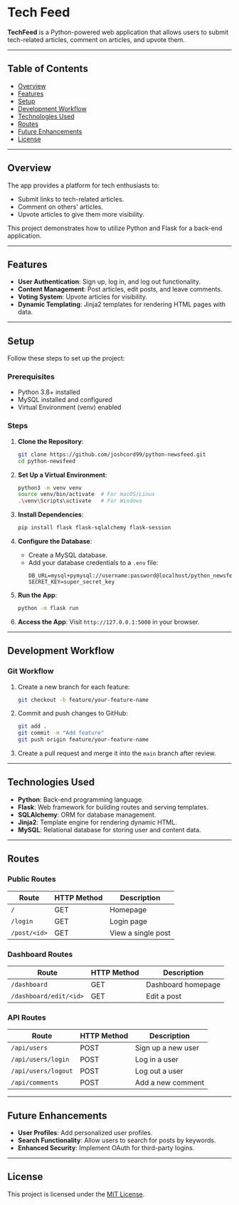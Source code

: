 
# Tech Feed

**TechFeed** is a Python-powered web application that allows users to submit tech-related articles, comment on articles, and upvote them.

---

## Table of Contents

- [Overview](#overview)
- [Features](#features)
- [Setup](#setup)
- [Development Workflow](#development-workflow)
- [Technologies Used](#technologies-used)
- [Routes](#routes)
- [Future Enhancements](#future-enhancements)
- [License](#license)

---

## Overview

The app provides a platform for tech enthusiasts to:
- Submit links to tech-related articles.
- Comment on others' articles.
- Upvote articles to give them more visibility.

This project demonstrates how to utilize Python and Flask for a back-end application.

---

## Features

- **User Authentication**: Sign up, log in, and log out functionality.
- **Content Management**: Post articles, edit posts, and leave comments.
- **Voting System**: Upvote articles for visibility.
- **Dynamic Templating**: Jinja2 templates for rendering HTML pages with data.

---

## Setup

Follow these steps to set up the project:

### Prerequisites
- Python 3.8+ installed
- MySQL installed and configured
- Virtual Environment (venv) enabled

### Steps

1. **Clone the Repository**:
   ```bash
   git clone https://github.com/joshcord99/python-newsfeed.git
   cd python-newsfeed
   ```

2. **Set Up a Virtual Environment**:
   ```bash
   python3 -m venv venv
   source venv/bin/activate  # For macOS/Linux
   .\venv\Scripts\activate   # For Windows
   ```

3. **Install Dependencies**:
   ```bash
   pip install flask flask-sqlalchemy flask-session
   ```

4. **Configure the Database**:
   - Create a MySQL database.
   - Add your database credentials to a `.env` file:
     ```
     DB_URL=mysql+pymysql://username:password@localhost/python_newsfeed
     SECRET_KEY=super_secret_key
     ```

5. **Run the App**:
   ```bash
   python -m flask run
   ```

6. **Access the App**:
   Visit `http://127.0.0.1:5000` in your browser.

---

## Development Workflow

### Git Workflow
1. Create a new branch for each feature:
   ```bash
   git checkout -b feature/your-feature-name
   ```
2. Commit and push changes to GitHub:
   ```bash
   git add .
   git commit -m "Add feature"
   git push origin feature/your-feature-name
   ```
3. Create a pull request and merge it into the `main` branch after review.

---

## Technologies Used

- **Python**: Back-end programming language.
- **Flask**: Web framework for building routes and serving templates.
- **SQLAlchemy**: ORM for database management.
- **Jinja2**: Template engine for rendering dynamic HTML.
- **MySQL**: Relational database for storing user and content data.

---

## Routes

### Public Routes
| Route          | HTTP Method | Description                |
|-----------------|-------------|----------------------------|
| `/`            | GET         | Homepage                  |
| `/login`       | GET         | Login page                |
| `/post/<id>`   | GET         | View a single post        |

### Dashboard Routes
| Route                | HTTP Method | Description                |
|-----------------------|-------------|----------------------------|
| `/dashboard`         | GET         | Dashboard homepage         |
| `/dashboard/edit/<id>`| GET         | Edit a post                |

### API Routes
| Route          | HTTP Method | Description                |
|-----------------|-------------|----------------------------|
| `/api/users`    | POST        | Sign up a new user         |
| `/api/users/login`| POST      | Log in a user             |
| `/api/users/logout`| POST     | Log out a user            |
| `/api/comments` | POST        | Add a new comment         |

---

## Future Enhancements

- **User Profiles**: Add personalized user profiles.
- **Search Functionality**: Allow users to search for posts by keywords.
- **Enhanced Security**: Implement OAuth for third-party logins.

---

## License

This project is licensed under the [MIT License](https://opensource.org/licenses/MIT).

